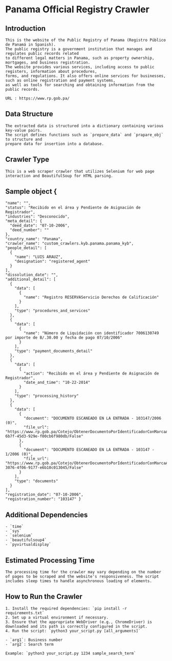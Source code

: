 # Panama Official Registry Crawler

## Introduction
    This is the website of the Public Registry of Panama (Registro Público de Panamá in Spanish). 
    The public registry is a government institution that manages and regulates public records related 
    to different legal matters in Panama, such as property ownership, mortgages, and business registration. 
    The website provides various services, including access to public registers, information about procedures, 
    forms, and regulations. It also offers online services for businesses, such as online registration and payment systems, 
    as well as tools for searching and obtaining information from the public records.

    URL : https://www.rp.gob.pa/

## Data Structure
    The extracted data is structured into a dictionary containing various key-value pairs. 
    The script defines functions such as `prepare_data` and `prapare_obj` to structure and 
    prepare data for insertion into a database.

## Crawler Type

    This is a web scraper crawler that utilizes Selenium for web page interaction and BeautifulSoup for HTML parsing.

## Sample object {
    "name": "",
    "status": "Recibido en el área y Pendiente de Asignación de Registrador",
    "industries": "Desconocido",
    "meta_detail": {
      "deed_date": "07-10-2006",
      "deed_number": ""
    },
    "country_name": "Panama",
    "crawler_name": "custom_crawlers.kyb.panama.panama_kyb",
    "people_detail": [
      {
        "name": "LUIS ARAUZ",
        "designation": "registered_agent"
      }
    ],
    "dissolution_date": "",
    "additional_detail": [
      {
        "data": [
          {
            "name": "Registro RESERVAServicio Derechos de Calificación"
          }
        ],
        "type": "procedures_and_services"
      },
      {
        "data": [
          {
            "name": "Número de Liquidación con identificador 7006130749 por importe de B/.30.00 y fecha de pago 07/10/2006"
          }
        ],
        "type": "payment_documents_detail"
      },
      {
        "data": [
          {
            "action": "Recibido en el área y Pendiente de Asignación de Registrador",
            "date_and_time": "10-22-2014"
          }
        ],
        "type": "processing_history"
      },
      {
        "data": [
          {
            "document": "DOCUMENTO ESCANEADO EN LA ENTRADA - 103147/2006 (0)",
            "file_url": "https://www.rp.gob.pa/Cotejo/ObtenerDocumentoPorIdentificadorConMarcaAgua/af20aac4-6b7f-45d3-929e-f00cb6f980db/False"
          },
          {
            "document": "DOCUMENTO ESCANEADO EN LA ENTRADA - 103147 - 1/2006 (0)",
            "file_url": "https://www.rp.gob.pa/Cotejo/ObtenerDocumentoPorIdentificadorConMarcaAgua/4c57c096-3076-4f06-9177-e6b10c013045/False"
          }
        ],
        "type": "documents"
      }
    ],
    "registration_date": "07-10-2006",
    "registration_number": "103147" }

## Additional Dependencies
    - `time`
    - `sys`
    - `selenium`
    - `beautifulsoup4`
    - `pyvirtualdisplay`

## Estimated Processing Time

    The processing time for the crawler may vary depending on the number of pages to be scraped and the website's responsiveness. The script includes sleep times to handle asynchronous loading of elements.

## How to Run the Crawler

    1. Install the required dependencies: `pip install -r requirements.txt`
    2. Set up a virtual environment if necessary.
    3. Ensure that the appropriate WebDriver (e.g., ChromeDriver) is downloaded and its path is correctly configured in the script.
    4. Run the script: `python3 your_script.py [all_arguments]`
    
    - `arg1`: Business number 
    - `arg2`: Search term
   
    Example: `python3 your_script.py 1234 sample_search_term`
